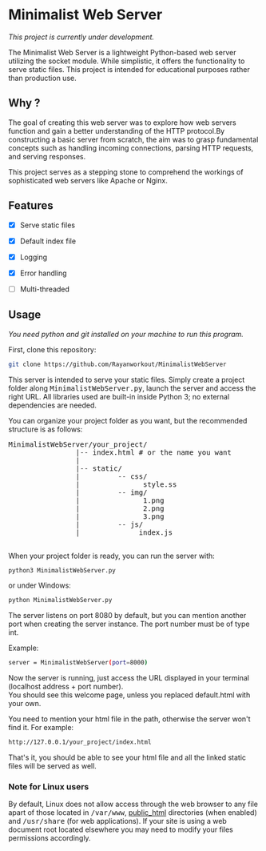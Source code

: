 # Minimalist Web Server

_This project is currently under development._

The Minimalist Web Server is a lightweight Python-based web server utilizing the socket module. While simplistic, it offers the functionality to serve static files. This project is intended for educational purposes rather than production use.

## Why ?

The goal of creating this web server was to explore how web servers function and gain a better understanding of the HTTP protocol.By constructing a basic server from scratch, the aim was to grasp fundamental concepts such as handling incoming connections, parsing HTTP requests, and serving responses.

This project serves as a stepping stone to comprehend the workings of sophisticated web servers like Apache or Nginx.

## Features

- [x] Serve static files
- [x] Default index file
- [x] Logging
- [x] Error handling
- [ ] Multi-threaded


## Usage

_You need python and git installed on your machine to run this program._


First, clone this repository:
```bash
git clone https://github.com/Rayanworkout/MinimalistWebServer
```

<p>
    This server is intended to serve your static files. Simply create a project folder along
    <tt>MinimalistWebServer.py</tt>, launch the server and access the right URL. All libraries used are
    built-in inside Python 3; no external dependencies are needed.
</p>

<p>You can organize your project folder as you want, but the recommended structure is as follows:
</p>
    <pre>
MinimalistWebServer/your_project/
                |-- index.html # or the name you want
                |
                |-- static/
                |         -- css/
                |               style.ss
                |         -- img/
                |               1.png
                |               2.png
                |               3.png
                |         -- js/
                |              index.js
  </pre>

When your project folder is ready, you can run the server with:

```bash
python3 MinimalistWebServer.py
```

or under Windows:
```bash
python MinimalistWebServer.py
```
The server listens on port 8080 by default, but you can mention another port when creating the
server instance. The port number must be of type int.

Example:
```bash
server = MinimalistWebServer(port=8000)
```
Now the server is running, just access the URL displayed in your terminal (localhost
address + port number).<br> You should see this welcome page, unless you replaced default.html
with your own.
            

You need to mention your html file in the path, otherwise the server won't find
it. For example:
```bash
http://127.0.0.1/your_project/index.html
```
That's it, you should be able to see your html file and all the linked static files will be
served as well.

### Note for Linux users

By default, Linux does not allow access through the web browser to any file apart of those located in <tt>/var/www</tt>, <a href="http://httpd.apache.org/docs/2.4/mod/mod_userdir.html">public_html</a> directories (when enabled) and <tt>/usr/share</tt> (for web applications). If your site is using a web document root located elsewhere you may need to modify your files permissions accordingly.
